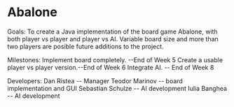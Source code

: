 Abalone
=======

Goals:
To create a Java implementation of the board game Abalone, with both player vs player and player vs AI.
Variable board size and more than two players are posible future additions to the project.

Milestones:
Implement board completely. --End of Week 5
Create a usable player vs player version.--End of Week 6
Integrate AI. -- End of Week 8

Developers:
Dan Ristea -- Manager
Teodor Marinov --  board implementation and GUI
Sebastian Schulze -- AI development
Iulia Banghea -- AI development
